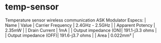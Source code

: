 # temp-sensor
Temperature sensor wireless communication
ASK Modulator
Especs:
| Name | Value
| Carrier Frequency | 2.4GHz - 2.5GHz |
| Apparent Potency | 2.35mW |
| Drain Current | 1mA |
| Output impedance (ON)| 191.1-j3.3 ohms |
| Output impedance (OFF)| 191.6-j3.7 ohms |
| Area | 0.022mm² |

